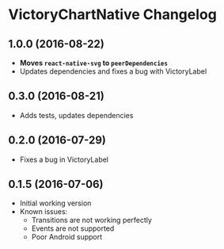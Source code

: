 # VictoryChartNative Changelog

## 1.0.0 (2016-08-22)

- **Moves `react-native-svg` to `peerDependencies`**
- Updates dependencies and fixes a bug with VictoryLabel

## 0.3.0 (2016-08-21)

- Adds tests, updates dependencies

## 0.2.0 (2016-07-29)

- Fixes a bug in VictoryLabel

## 0.1.5 (2016-07-06)

- Initial working version
- Known issues: 
  - Transitions are not working perfectly
  - Events are not supported
  - Poor Android support